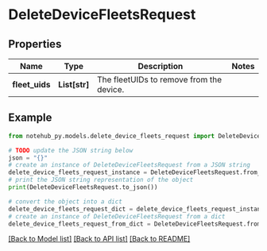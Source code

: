 # DeleteDeviceFleetsRequest


## Properties

Name | Type | Description | Notes
------------ | ------------- | ------------- | -------------
**fleet_uids** | **List[str]** | The fleetUIDs to remove from the device. | 

## Example

```python
from notehub_py.models.delete_device_fleets_request import DeleteDeviceFleetsRequest

# TODO update the JSON string below
json = "{}"
# create an instance of DeleteDeviceFleetsRequest from a JSON string
delete_device_fleets_request_instance = DeleteDeviceFleetsRequest.from_json(json)
# print the JSON string representation of the object
print(DeleteDeviceFleetsRequest.to_json())

# convert the object into a dict
delete_device_fleets_request_dict = delete_device_fleets_request_instance.to_dict()
# create an instance of DeleteDeviceFleetsRequest from a dict
delete_device_fleets_request_from_dict = DeleteDeviceFleetsRequest.from_dict(delete_device_fleets_request_dict)
```
[[Back to Model list]](../README.md#documentation-for-models) [[Back to API list]](../README.md#documentation-for-api-endpoints) [[Back to README]](../README.md)


